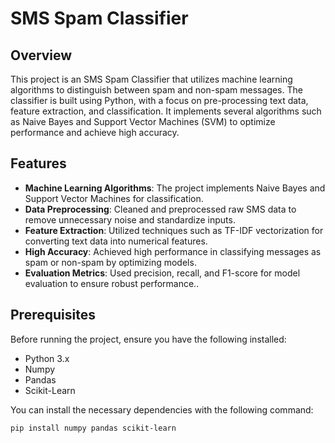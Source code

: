 # SMS Spam Classifier

## Overview

This project is an SMS Spam Classifier that utilizes machine learning algorithms to distinguish between spam and non-spam messages. The classifier is built using Python, with a focus on pre-processing text data, feature extraction, and classification. It implements several algorithms such as Naive Bayes and Support Vector Machines (SVM) to optimize performance and achieve high accuracy.

## Features

- **Machine Learning Algorithms**: The project implements Naive Bayes and Support Vector Machines for classification.
- **Data Preprocessing**: Cleaned and preprocessed raw SMS data to remove unnecessary noise and standardize inputs.
- **Feature Extraction**: Utilized techniques such as TF-IDF vectorization for converting text data into numerical features.
- **High Accuracy**: Achieved high performance in classifying messages as spam or non-spam by optimizing models.
- **Evaluation Metrics**: Used precision, recall, and F1-score for model evaluation to ensure robust performance..

## Prerequisites

Before running the project, ensure you have the following installed:

- Python 3.x
- Numpy
- Pandas
- Scikit-Learn

You can install the necessary dependencies with the following command:

```bash
pip install numpy pandas scikit-learn

